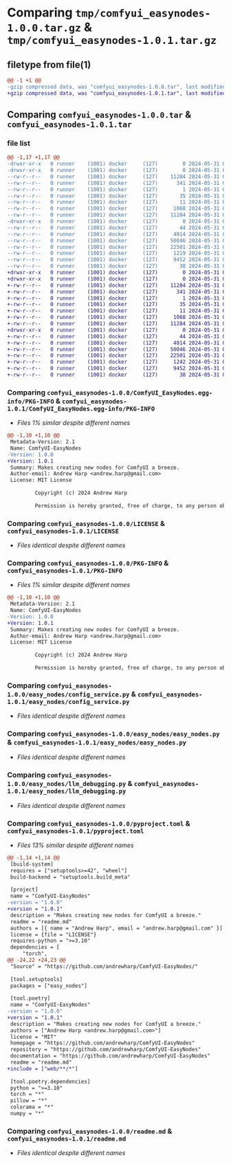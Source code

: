 # Comparing `tmp/comfyui_easynodes-1.0.0.tar.gz` & `tmp/comfyui_easynodes-1.0.1.tar.gz`

## filetype from file(1)

```diff
@@ -1 +1 @@
-gzip compressed data, was "comfyui_easynodes-1.0.0.tar", last modified: Fri May 31 00:04:10 2024, max compression
+gzip compressed data, was "comfyui_easynodes-1.0.1.tar", last modified: Fri May 31 00:17:59 2024, max compression
```

## Comparing `comfyui_easynodes-1.0.0.tar` & `comfyui_easynodes-1.0.1.tar`

### file list

```diff
@@ -1,17 +1,17 @@
-drwxr-xr-x   0 runner    (1001) docker     (127)        0 2024-05-31 00:04:10.964366 comfyui_easynodes-1.0.0/
-drwxr-xr-x   0 runner    (1001) docker     (127)        0 2024-05-31 00:04:10.964366 comfyui_easynodes-1.0.0/ComfyUI_EasyNodes.egg-info/
--rw-r--r--   0 runner    (1001) docker     (127)    11284 2024-05-31 00:04:10.000000 comfyui_easynodes-1.0.0/ComfyUI_EasyNodes.egg-info/PKG-INFO
--rw-r--r--   0 runner    (1001) docker     (127)      341 2024-05-31 00:04:10.000000 comfyui_easynodes-1.0.0/ComfyUI_EasyNodes.egg-info/SOURCES.txt
--rw-r--r--   0 runner    (1001) docker     (127)        1 2024-05-31 00:04:10.000000 comfyui_easynodes-1.0.0/ComfyUI_EasyNodes.egg-info/dependency_links.txt
--rw-r--r--   0 runner    (1001) docker     (127)       35 2024-05-31 00:04:10.000000 comfyui_easynodes-1.0.0/ComfyUI_EasyNodes.egg-info/requires.txt
--rw-r--r--   0 runner    (1001) docker     (127)       11 2024-05-31 00:04:10.000000 comfyui_easynodes-1.0.0/ComfyUI_EasyNodes.egg-info/top_level.txt
--rw-r--r--   0 runner    (1001) docker     (127)     1068 2024-05-31 00:03:54.000000 comfyui_easynodes-1.0.0/LICENSE
--rw-r--r--   0 runner    (1001) docker     (127)    11284 2024-05-31 00:04:10.964366 comfyui_easynodes-1.0.0/PKG-INFO
-drwxr-xr-x   0 runner    (1001) docker     (127)        0 2024-05-31 00:04:10.964366 comfyui_easynodes-1.0.0/easy_nodes/
--rw-r--r--   0 runner    (1001) docker     (127)       44 2024-05-31 00:03:54.000000 comfyui_easynodes-1.0.0/easy_nodes/__init__.py
--rw-r--r--   0 runner    (1001) docker     (127)     4014 2024-05-31 00:03:54.000000 comfyui_easynodes-1.0.0/easy_nodes/config_service.py
--rw-r--r--   0 runner    (1001) docker     (127)    50046 2024-05-31 00:03:54.000000 comfyui_easynodes-1.0.0/easy_nodes/easy_nodes.py
--rw-r--r--   0 runner    (1001) docker     (127)    22501 2024-05-31 00:03:54.000000 comfyui_easynodes-1.0.0/easy_nodes/llm_debugging.py
--rw-r--r--   0 runner    (1001) docker     (127)     1219 2024-05-31 00:03:54.000000 comfyui_easynodes-1.0.0/pyproject.toml
--rw-r--r--   0 runner    (1001) docker     (127)     9452 2024-05-31 00:03:54.000000 comfyui_easynodes-1.0.0/readme.md
--rw-r--r--   0 runner    (1001) docker     (127)       38 2024-05-31 00:04:10.964366 comfyui_easynodes-1.0.0/setup.cfg
+drwxr-xr-x   0 runner    (1001) docker     (127)        0 2024-05-31 00:17:59.814185 comfyui_easynodes-1.0.1/
+drwxr-xr-x   0 runner    (1001) docker     (127)        0 2024-05-31 00:17:59.814185 comfyui_easynodes-1.0.1/ComfyUI_EasyNodes.egg-info/
+-rw-r--r--   0 runner    (1001) docker     (127)    11284 2024-05-31 00:17:59.000000 comfyui_easynodes-1.0.1/ComfyUI_EasyNodes.egg-info/PKG-INFO
+-rw-r--r--   0 runner    (1001) docker     (127)      341 2024-05-31 00:17:59.000000 comfyui_easynodes-1.0.1/ComfyUI_EasyNodes.egg-info/SOURCES.txt
+-rw-r--r--   0 runner    (1001) docker     (127)        1 2024-05-31 00:17:59.000000 comfyui_easynodes-1.0.1/ComfyUI_EasyNodes.egg-info/dependency_links.txt
+-rw-r--r--   0 runner    (1001) docker     (127)       35 2024-05-31 00:17:59.000000 comfyui_easynodes-1.0.1/ComfyUI_EasyNodes.egg-info/requires.txt
+-rw-r--r--   0 runner    (1001) docker     (127)       11 2024-05-31 00:17:59.000000 comfyui_easynodes-1.0.1/ComfyUI_EasyNodes.egg-info/top_level.txt
+-rw-r--r--   0 runner    (1001) docker     (127)     1068 2024-05-31 00:17:42.000000 comfyui_easynodes-1.0.1/LICENSE
+-rw-r--r--   0 runner    (1001) docker     (127)    11284 2024-05-31 00:17:59.814185 comfyui_easynodes-1.0.1/PKG-INFO
+drwxr-xr-x   0 runner    (1001) docker     (127)        0 2024-05-31 00:17:59.814185 comfyui_easynodes-1.0.1/easy_nodes/
+-rw-r--r--   0 runner    (1001) docker     (127)       44 2024-05-31 00:17:42.000000 comfyui_easynodes-1.0.1/easy_nodes/__init__.py
+-rw-r--r--   0 runner    (1001) docker     (127)     4014 2024-05-31 00:17:42.000000 comfyui_easynodes-1.0.1/easy_nodes/config_service.py
+-rw-r--r--   0 runner    (1001) docker     (127)    50046 2024-05-31 00:17:42.000000 comfyui_easynodes-1.0.1/easy_nodes/easy_nodes.py
+-rw-r--r--   0 runner    (1001) docker     (127)    22501 2024-05-31 00:17:42.000000 comfyui_easynodes-1.0.1/easy_nodes/llm_debugging.py
+-rw-r--r--   0 runner    (1001) docker     (127)     1242 2024-05-31 00:17:42.000000 comfyui_easynodes-1.0.1/pyproject.toml
+-rw-r--r--   0 runner    (1001) docker     (127)     9452 2024-05-31 00:17:42.000000 comfyui_easynodes-1.0.1/readme.md
+-rw-r--r--   0 runner    (1001) docker     (127)       38 2024-05-31 00:17:59.814185 comfyui_easynodes-1.0.1/setup.cfg
```

### Comparing `comfyui_easynodes-1.0.0/ComfyUI_EasyNodes.egg-info/PKG-INFO` & `comfyui_easynodes-1.0.1/ComfyUI_EasyNodes.egg-info/PKG-INFO`

 * *Files 1% similar despite different names*

```diff
@@ -1,10 +1,10 @@
 Metadata-Version: 2.1
 Name: ComfyUI-EasyNodes
-Version: 1.0.0
+Version: 1.0.1
 Summary: Makes creating new nodes for ComfyUI a breeze.
 Author-email: Andrew Harp <andrew.harp@gmail.com>
 License: MIT License
         
         Copyright (c) 2024 Andrew Harp
         
         Permission is hereby granted, free of charge, to any person obtaining a copy
```

### Comparing `comfyui_easynodes-1.0.0/LICENSE` & `comfyui_easynodes-1.0.1/LICENSE`

 * *Files identical despite different names*

### Comparing `comfyui_easynodes-1.0.0/PKG-INFO` & `comfyui_easynodes-1.0.1/PKG-INFO`

 * *Files 1% similar despite different names*

```diff
@@ -1,10 +1,10 @@
 Metadata-Version: 2.1
 Name: ComfyUI-EasyNodes
-Version: 1.0.0
+Version: 1.0.1
 Summary: Makes creating new nodes for ComfyUI a breeze.
 Author-email: Andrew Harp <andrew.harp@gmail.com>
 License: MIT License
         
         Copyright (c) 2024 Andrew Harp
         
         Permission is hereby granted, free of charge, to any person obtaining a copy
```

### Comparing `comfyui_easynodes-1.0.0/easy_nodes/config_service.py` & `comfyui_easynodes-1.0.1/easy_nodes/config_service.py`

 * *Files identical despite different names*

### Comparing `comfyui_easynodes-1.0.0/easy_nodes/easy_nodes.py` & `comfyui_easynodes-1.0.1/easy_nodes/easy_nodes.py`

 * *Files identical despite different names*

### Comparing `comfyui_easynodes-1.0.0/easy_nodes/llm_debugging.py` & `comfyui_easynodes-1.0.1/easy_nodes/llm_debugging.py`

 * *Files identical despite different names*

### Comparing `comfyui_easynodes-1.0.0/pyproject.toml` & `comfyui_easynodes-1.0.1/pyproject.toml`

 * *Files 13% similar despite different names*

```diff
@@ -1,14 +1,14 @@
 [build-system]
 requires = ["setuptools>=42", "wheel"]
 build-backend = "setuptools.build_meta"
 
 [project]
 name = "ComfyUI-EasyNodes"
-version = "1.0.0"
+version = "1.0.1"
 description = "Makes creating new nodes for ComfyUI a breeze."
 readme = "readme.md"
 authors = [{ name = "Andrew Harp", email = "andrew.harp@gmail.com" }]
 license = {file = "LICENSE"}
 requires-python = ">=3.10"
 dependencies = [
     "torch",
@@ -24,22 +24,23 @@
 "Source" = "https://github.com/andrewharp/ComfyUI-EasyNodes/"
 
 [tool.setuptools]
 packages = ["easy_nodes"]
 
 [tool.poetry]
 name = "ComfyUI-EasyNodes"
-version = "1.0.0"
+version = "1.0.1"
 description = "Makes creating new nodes for ComfyUI a breeze."
 authors = ["Andrew Harp <andrew.harp@gmail.com>"]
 license = "MIT"
 homepage = "https://github.com/andrewharp/ComfyUI-EasyNodes"
 repository = "https://github.com/andrewharp/ComfyUI-EasyNodes"
 documentation = "https://github.com/andrewharp/ComfyUI-EasyNodes"
 readme = "readme.md"
+include = ["web/**/*"]
 
 [tool.poetry.dependencies]
 python = ">=3.10"
 torch = "*"
 pillow = "*"
 colorama = "*"
 numpy = "*"
```

### Comparing `comfyui_easynodes-1.0.0/readme.md` & `comfyui_easynodes-1.0.1/readme.md`

 * *Files identical despite different names*

